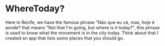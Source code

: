 # WhereToday?
Here in Recife, we have the famous phrase "Não que eu vá, mas, hoje é aonde? that means "Not that I'm going, but where is it today?", this phrase is used to know what the movement is in the city today. Think about that I created an app that lists some places that you should go.
